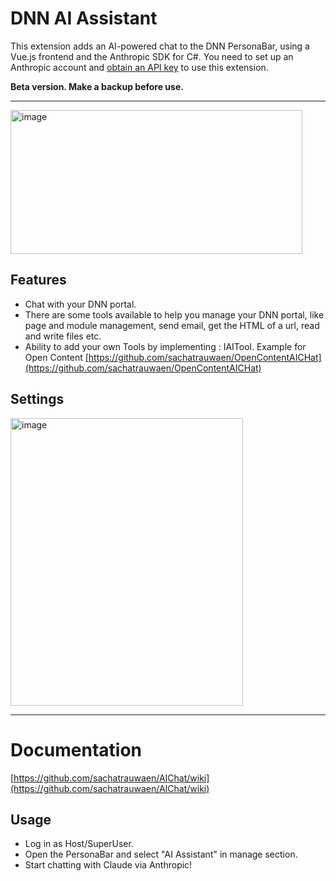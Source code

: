 # DNN AI Assistant 

This extension adds an AI-powered chat to the DNN PersonaBar, using a Vue.js frontend and the Anthropic SDK for C#.
You need to set up an Anthropic account and [obtain an API key](https://console.anthropic.com) to use this extension.

**Beta version. Make a backup before use.**

---

<img width="467" height="230" alt="image" src="https://github.com/user-attachments/assets/be0346a9-12fc-47f0-b318-4aa356979bf5" />



## Features
- Chat with your DNN portal.
- There are some tools available to help you manage your DNN portal, like page and module management, send email, get the HTML of a url, read and write files etc.
- Ability to add your own Tools by implementing : IAITool. Example for Open Content [https://github.com/sachatrauwaen/OpenContentAICHat](https://github.com/sachatrauwaen/OpenContentAICHat)

## Settings

<img width="372" height="460" alt="image" src="https://github.com/user-attachments/assets/95c2b4ad-ea0a-486b-a991-e5e8588bee36" />

---
# Documentation

[https://github.com/sachatrauwaen/AIChat/wiki](https://github.com/sachatrauwaen/AIChat/wiki)

## Usage
- Log in as Host/SuperUser.
- Open the PersonaBar and select "AI Assistant" in manage section.
- Start chatting with Claude via Anthropic!

